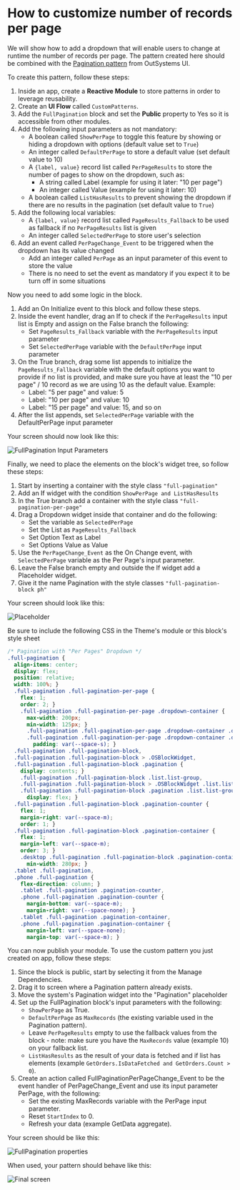 # How to customize number of records per page

We will show how to add a dropdown that will enable users to change at runtime the number of records per page.
The pattern created here should be combined with the [Pagination pattern](https://success.outsystems.com/documentation/11/developing_an_application/design_ui/patterns/using_mobile_and_reactive_patterns/navigation/pagination/) from OutSystems UI.

To create this pattern, follow these steps:

1. Inside an app, create a **Reactive Module** to store patterns in order to leverage reusability.
1. Create an **UI Flow** called `CustomPatterns`.
1. Add the `FullPagination` block and set the **Public** property to Yes so it is accessible from other modules.
1. Add the following input parameters as not mandatory:
    * A boolean called `ShowPerPage` to toggle this feature by showing or hiding a dropdown with options (default value set to `True`)
    * An integer called `DefaultPerPage` to store a default value (set default value to 10)
    * A `{label, value}` record list called `PerPageResults` to store the number of pages to show on the dropdown, such as:
        * A string called Label (example for using it later: "10 per page")
        * An integer called Value (example for using it later: 10)
    * A boolean called `ListHasResults` to prevent showing the dropdown if there are no results in the pagination (set default value to `True`)
1. Add the following local variables:
    * A `{label, value}` record list called `PageResults_Fallback` to be used as fallback if no `PerPageResults` list is given
    * An integer called `SelectedPerPage` to store user's selection
1. Add an event called `PerPageChange_Event` to be triggered when the dropdown has its value changed
    * Add an integer called `PerPage` as an input parameter of this event to store the value
    * There is no need to set the event as mandatory if you expect it to be turn off in some situations

Now you need to add some logic in the block.

1. Add an On Initialize event to this block and follow these steps.
1. Inside the event handler, drag an If to check if the `PerPageResults` input list is Empty and assign on the False branch the following:
    * Set `PageResults_Fallback` variable with the `PerPageResults` input parameter
    * Set `SelectedPerPage` variable with the `DefaultPerPage` input parameter
1. On the True branch, drag some list appends to initialize the `PageResults_Fallback` variable with the default options you want to provide if no list is provided, and make sure you have at least the "10 per page" / 10 record as we are using 10 as the default value. Example:
    * Label: "5 per page" and value: 5
    * Label: "10 per page" and value: 10
    * Label: "15 per page" and value: 15, and so on
1. After the list appends, set `SelectedPerPage` variable with the DefaultPerPage input parameter

Your screen should now look like this:

![FullPagination Input Parameters](./images/fullpagination-input-parameters-ss.png)

Finally, we need to place the elements on the block's widget tree, so follow these steps:

1. Start by inserting a container with the style class `"full-pagination"`
1. Add an If widget with the condition `ShowPerPage and ListHasResults`
1. In the True branch add a container with the style class `"full-pagination-per-page"`
1. Drag a Dropdown widget inside that container and do the following:
    * Set the variable as `SelectedPerPage`
    * Set the List as `PageResults_Fallback`
    * Set Option Text as Label
    * Set Options Value as Value
1. Use the `PerPageChange_Event` as the On Change event, with `SelectedPerPage` variable as the Per Page's input parameter.
1. Leave the False branch empty and outside the If widget add a Placeholder widget.
1. Give it the name Pagination with the style classes `"full-pagination-block ph"`

Your screen should look like this:

![Placeholder](./images/pagination-placeholder-ss.png)

Be sure to include the following CSS in the Theme's module or this block's style sheet

```css
/* Pagination with "Per Pages" Dropdown */
.full-pagination {
  align-items: center;
  display: flex;
  position: relative;
  width: 100%; }
  .full-pagination .full-pagination-per-page {
    flex: 1;
    order: 2; }
    .full-pagination .full-pagination-per-page .dropdown-container {
      max-width: 200px;
      min-width: 125px; }
      .full-pagination .full-pagination-per-page .dropdown-container .dropdown-display,
      .full-pagination .full-pagination-per-page .dropdown-container .dropdown {
        padding: var(--space-s); }
  .full-pagination .full-pagination-block,
  .full-pagination .full-pagination-block > .OSBlockWidget,
  .full-pagination .full-pagination-block .pagination {
    display: contents; }
    .full-pagination .full-pagination-block .list.list-group,
    .full-pagination .full-pagination-block > .OSBlockWidget .list.list-group,
    .full-pagination .full-pagination-block .pagination .list.list-group {
      display: flex; }
  .full-pagination .full-pagination-block .pagination-counter {
    flex: 1;
    margin-right: var(--space-m);
    order: 1; }
  .full-pagination .full-pagination-block .pagination-container {
    flex: 1;
    margin-left: var(--space-m);
    order: 3; }
    .desktop .full-pagination .full-pagination-block .pagination-container {
      min-width: 280px; }
  .tablet .full-pagination,
  .phone .full-pagination {
    flex-direction: column; }
    .tablet .full-pagination .pagination-counter,
    .phone .full-pagination .pagination-counter {
      margin-bottom: var(--space-m);
      margin-right: var(--space-none); }
    .tablet .full-pagination .pagination-container,
    .phone .full-pagination .pagination-container {
      margin-left: var(--space-none);
      margin-top: var(--space-m); }
```

You can now publish your module.
To use the custom pattern you just created on app, follow these steps:

1. Since the block is public, start by selecting it from the Manage Dependencies.
1. Drag it to screen where a Pagination pattern already exists.
1. Move the system's Pagination widget into the "Pagination" placeholder
1. Set up the FullPagination block's input parameters with the following:
    * `ShowPerPage` as True.
    * `DefaultPerPage` as `MaxRecords` (the existing variable used in the Pagination pattern).
    * Leave `PerPageResults` empty to use the fallback values from the block - note: make sure you have the `MaxRecords` value (example 10) on your fallback list.
    * `ListHasResults` as the result of your data is fetched and if list has elements (example `GetOrders.IsDataFetched and GetOrders.Count > 0`).
1. Create an action called FullPaginationPerPageChange_Event to be the event handler of PerPageChange_Event and use its input parameter PerPage, with the following:
    * Set the existing MaxRecords variable with the PerPage input parameter.
    * Reset `StartIndex` to 0.
    * Refresh your data (example GetData aggregate).

Your screen should be like this:

![FullPagination properties](./images/fullpagination-properties-ss.png)

When used, your pattern should behave like this:

![Final screen](./images/screen.png)
